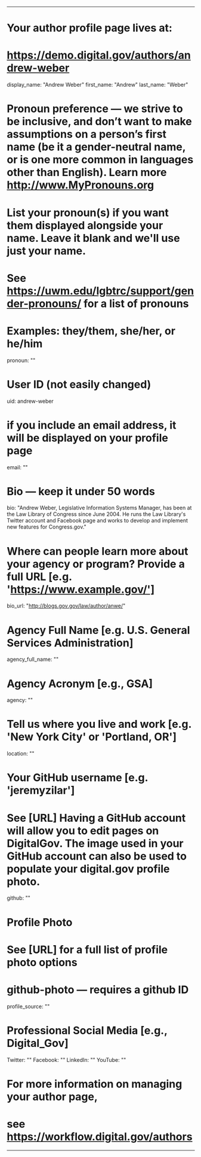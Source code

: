 
---

# Your author profile page lives at:
# https://demo.digital.gov/authors/andrew-weber

display_name: "Andrew Weber"
first_name: "Andrew"
last_name: "Weber"

# Pronoun preference — we strive to be inclusive, and don’t want to make assumptions on a person’s first name (be it a gender-neutral name, or is one more common in languages other than English). Learn more http://www.MyPronouns.org
# List your pronoun(s) if you want them displayed alongside your name. Leave it blank and we'll use just your name.
# See https://uwm.edu/lgbtrc/support/gender-pronouns/ for a list of pronouns
# Examples: they/them, she/her, or he/him
pronoun: ""

# User ID (not easily changed)
uid: andrew-weber

# if you include an email address, it will be displayed on your profile page
email: ""

# Bio — keep it under 50 words
bio: "Andrew Weber, Legislative Information Systems Manager, has been at the Law Library of Congress since June 2004. He runs the Law Library&#39;s Twitter account and Facebook page and works to develop and implement new features for Congress.gov."

# Where can people learn more about your agency or program? Provide a full URL [e.g. 'https://www.example.gov/']
bio_url: "http://blogs.gov.gov/law/author/anwe/"

# Agency Full Name [e.g. U.S. General Services Administration]
agency_full_name: ""

# Agency Acronym [e.g., GSA]
agency: ""

# Tell us where you live and work [e.g. 'New York City' or 'Portland, OR']
location: ""

# Your GitHub username [e.g. 'jeremyzilar']
# See [URL] Having a GitHub account will allow you to edit pages on DigitalGov. The image used in your GitHub account can also be used to populate your digital.gov profile photo.
github: ""

# Profile Photo
# See [URL] for a full list of profile photo options
# github-photo — requires a github ID
profile_source: ""

# Professional Social Media [e.g., Digital_Gov]
Twitter: ""
Facebook: ""
LinkedIn: ""
YouTube: ""

# For more information on managing your author page,
# see https://workflow.digital.gov/authors

---
